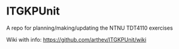 # ITGKPUnit
A repo for planning/making/updating the NTNU TDT4110 exercises

Wiki with info: https://github.com/arthev/ITGKPUnit/wiki

